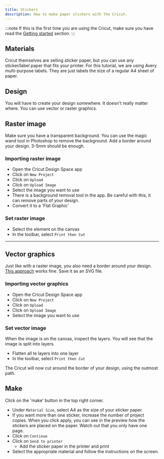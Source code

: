 ```yaml
---
title: Stickers
description: How to make paper stickers with the Cricut.
---
```


:::note
If this is the first time you are using the Cricut, make sure you have read the [Getting started](../..) section.
:::

## Materials

Cricut themselves are selling sticker paper, but you can use any sticker/label paper that fits your printer.
For this tutorial, we are using Avery multi-purpose labels. They are just labels the size of a regular A4 sheet of paper.

## Design

You will have to create your design somewhere. It doesn't really matter where. You can use vector or raster graphics.

## Raster image

Make sure you have a transparent background. You can use the magic wand tool in Photoshop to remove the background.
Add a border around your design. 3-5mm should be enough.

### Importing raster image

- Open the Cricut Design Space app
- Click on `New Project`
- Click on `Upload`
- Click on `Upload Image`
- Select the image you want to use
- There is a background removal tool in the app. Be careful with this, it can remove parts of your design.
- Convert it to a 'Flat Graphic'

### Set raster image

- Select the element on the canvas
- In the toolbar, select `Print then Cut`

---

## Vector graphics

Just like with a raster image, you also need a border around your design. [This approach](https://www.youtube.com/watch?v=awbzbJsvHxs) works fine.
Save it as an SVG file.

### Importing vector graphics

- Open the Cricut Design Space app
- Click on `New Project`
- Click on `Upload`
- Click on `Upload Image`
- Select the image you want to use

### Set vector image

When the image is on the canvas, inspect the layers. You will see that the image is split into layers.

- Flatten all te layers into one layer
- In the toolbar, select `Print then Cut`

The Cricut will now cut around the border of your design, using the outmost path.

## Make

Click on the 'make' button in the top right corner.

- Under `Material Size`, select A4 as the size of your sticker paper.
- If you want more than one sticker, increase the number of project copies. When you click apply, you can see in the preview how the stickers are placed on the paper. Watch out that you only have one page.
- Click on `Continue`
- Click on `Send to printer`
  - Add the sticker paper in the printer and print
- Select the appropriate material and follow the instructions on the screen.
